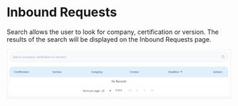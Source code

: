 # Inbound Requests

Search allows the user to look for company, certification or version.
The results of the search will be displayed on the Inbound Requests page.

![Inbound](/images/inbound1.jpg)
